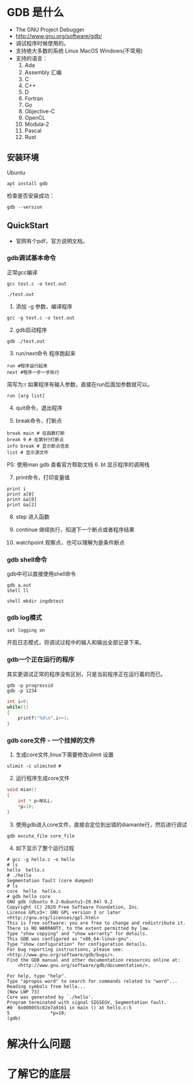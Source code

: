 # GDB 是什么
- The GNU Project Debugger
- http://www.gnu.org/software/gdb/
- 调试程序时候使用的。
- 支持绝大多数的系统 Linux MacOS Windows(不常用)
- 支持的语言：
    1. Ada
    2. Assembly 汇编
    3. C
    4. C++
    5. D
    6. Fortran
    7. Go
    8. Objective-C
    9. OpenCL
    10. Modula-2
    11. Pascal
    12. Rust
## 安装环境
Ubuntu
```
apt install gdb
```   

检查是否安装成功：
```
gdb --version
```

## QuickStart
- 官网有个pdf，官方说明文档。
### gdb调试基本命令
正常gcc编译
```shell
gcc test.c -o test.out

./test.out
```

1. 添加 -g 参数，编译程序
```shell
gcc -g test.c -o test.out

```

2. gdb启动程序
```shell
gdb ./test.out
```

3. run/next命令 程序跑起来
```shell
run #程序运行起来
next #程序一步一步执行
```
简写为:r
如果程序有输入参数，直接在run后面加参数就可以。
```
run [arg list]
```

4. quit命令，退出程序

5. break命令，打断点
```shell
break main # 在函数打断
break 9 # 在第9行打断点
info break # 显示断点信息
list # 显示源文件
```
PS: 使用man gdb 查看官方帮助文档
6. bt 显示程序的调用栈

7. print命令，打印变量值
```shell
print i
print a[0]
print &a[0]
print &a[2]
```
8. step 进入函数
9. continue 继续执行，知道下一个断点或者程序结果

10. watchpoint 观察点，也可以理解为是条件断点

### gdb shell命令
gdb中可以直接使用shell命令
```
gdb a.out
shell ll

shell mkdir ingdbtest
```

### gdb log模式
```
set logging on
```
开启日志模式，将调试过程中的输入和输出全部记录下来。

### gdb一个正在运行的程序
其实更调试正常的程序没有区别，只是当前程序正在运行着的而已。
```
gdb -p progressid
gdb -p 1234
```
```C++
int i=0;
while(1)
{
    printf("%d\n",i++);
}
```

### gdb core文件 - 一个挂掉的文件
1. 生成core文件,linux下需要修改ulimit 设置
```shell
ulimit -c ulimited # 
```
2. 运行程序生成core文件
```C++
void mian()
{
    int * p=NULL;
    *p=10;
}
```
3. 使用gdb进入core文件，直接会定位到出错的diamante行，然后进行调试
```shell
gdb excute_file core_file
```
4. 如下显示了整个运行过程
```
# gcc -g hello.c -o hello
# ls
hello  hello.c
# ./hello
Segmentation fault (core dumped)
# ls
core  hello  hello.c
# gdb hello core
GNU gdb (Ubuntu 9.2-0ubuntu1~20.04) 9.2
Copyright (C) 2020 Free Software Foundation, Inc.
License GPLv3+: GNU GPL version 3 or later <http://gnu.org/licenses/gpl.html>
This is free software: you are free to change and redistribute it.
There is NO WARRANTY, to the extent permitted by law.
Type "show copying" and "show warranty" for details.
This GDB was configured as "x86_64-linux-gnu".
Type "show configuration" for configuration details.
For bug reporting instructions, please see:
<http://www.gnu.org/software/gdb/bugs/>.
Find the GDB manual and other documentation resources online at:
    <http://www.gnu.org/software/gdb/documentation/>.

For help, type "help".
Type "apropos word" to search for commands related to "word"...
Reading symbols from hello...
[New LWP 73]
Core was generated by `./hello'.
Program terminated with signal SIGSEGV, Segmentation fault.
#0  0x000055c82e7a9161 in main () at hello.c:5
5               *p=10;
(gdb)  
````


# 解决什么问题


# 了解它的底层